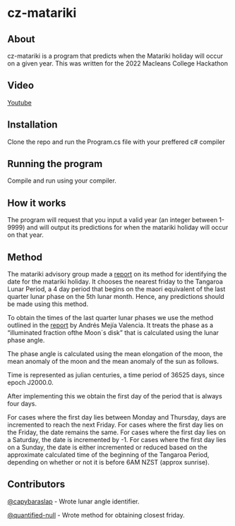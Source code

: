# cz-matariki

## About

cz-matariki is a program that predicts when the Matariki holiday will occur on a given year. This was written for the 2022 Macleans College Hackathon

## Video
[Youtube](https://youtu.be/0jXzWPd-UzQ)

## Installation

Clone the repo and run the Program.cs file with your preffered c# compiler 

## Running the program

Compile and run using your compiler. 

## How it works

The program will request that you input a valid year (an integer between 1-9999) and will output its predictions for when the matariki holiday will occur on that year. 

## Method

The matariki advisory group made a [report](https://www.mbie.govt.nz/assets/matariki-dates-2022-to-2052-matariki-advisory-group.pdf) on its method for identifying the date for the matariki holiday. It chooses the nearest friday to the Tangaroa Lunar Period, a 4 day period that begins on the maori equivalent of the last quarter lunar phase on the 5th lunar month. Hence, any predictions should be made using this method. 

To obtain the times of the last quarter lunar phases we use the method outlined in the [report](https://www.academia.edu/42333239/Calculating_the_phase_of_the_Moon_Andr%C3%A9s_Mej%C3%ADa_Valencia) by Andrés Mejía Valencia. It treats the phase as a “illuminated fraction ofthe Moon´s disk” that is calculated using the lunar phase angle. 

The phase angle is calculated using the mean elongation of the moon, the mean anomaly of the moon and the mean anomaly of the sun as follows. 

Time is represented as julian centuries, a time period of 36525 days, since epoch J2000.0. 

After implementing this we obtain the first day of the period that is always four days. 

For cases where the first day lies between Monday and Thursday, days are incremented to reach the next Friday.
For cases where the first day lies on the Friday, the date remains the same.
For cases where the first day lies on a Saturday, the date is incremented by -1.
For cases where the first day lies on a Sunday, the date is either incremented or reduced based on the approximate calculated time of the beginning of the Tangaroa Period, depending on whether or not it is before 6AM NZST (approx sunrise).

## Contributors

[@capybaraslap](https://github.com/capybaraslap) - Wrote lunar angle identifier. 

[@quantified-null](https://github.com/quantified-null) - Wrote method for obtaining closest friday. 
